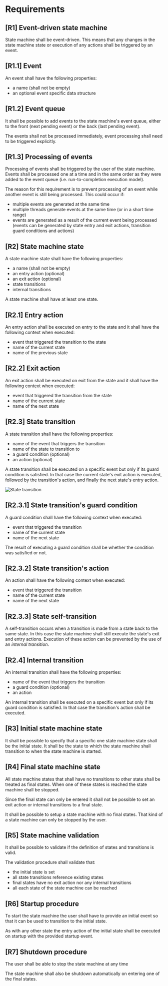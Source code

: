 # Requirements


## [R1] Event-driven state machine

State machine shall be event-driven. This means that any changes in the state machine state or
execution of any actions shall be triggered by an event.


## [R1.1] Event

An event shall have the following properties:

* a name (shall not be empty)
* an optional event specific data structure


## [R1.2] Event queue

It shall be possible to add events to the state machine's event queue, either to the front (next
pending event) or the back (last pending event).

The events shall not be processed immediately, event processing shall need to be triggered
explicitly.


## [R1.3] Processing of events

Processing of events shall be triggered by the user of the state machine. Events shall be processed
one at a time and in the same order as they were added to the event queue (i.e. run-to-completion
execution model).

The reason for this requirement is to prevent processing of an event while another event is still
being processed. This could occur if:

* multiple events are generated at the same time
* multiple threads generate events at the same time (or in a short time range)
* events are generated as a result of the current event being processed (events can be generated by
  state entry and exit actions, transition guard conditions and actions)


## [R2] State machine state

A state machine state shall have the following properties:

* a name (shall not be empty)
* an entry action (optional)
* an exit action (optional)
* state transitions
* internal transitions

A state machine shall have at least one state.


## [R2.1] Entry action

An entry action shall be executed on entry to the state and it shall have the following context when
executed:

* event that triggered the transition to the state
* name of the current state
* name of the previous state


## [R2.2] Exit action

An exit action shall be executed on exit from the state and it shall have the following context when
executed:

* event that triggered the transition from the state
* name of the current state
* name of the next state


## [R2.3] State transition

A state transition shall have the following properties:

* name of the event that triggers the transition
* name of the state to transition to
* a guard condition (optional)
* an action (optional)

A state transition shall be executed on a specific event but only if its guard condition is
satisfied. In that case the current state's exit action is executed, followed by the transition's
action, and finally the next state's entry action.

![State transition](Diagrams/FlowCharts/StateTransition.svg "State transition")


## [R2.3.1] State transition's guard condition

A guard condition shall have the following context when executed:

* event that triggered the transition
* name of the current state
* name of the next state

The result of executing a guard condition shall be whether the condition was satisfied or not.


## [R2.3.2] State transition's action

An action shall have the following context when executed:

* event that triggered the transition
* name of the current state
* name of the next state


## [R2.3.3] State self-transition

A self-transition occurs when a transition is made from a state back to the same state. In this case
the state machine shall still execute the state's exit and entry actions. Execution of these action
can be prevented by the use of an *internal transition*.


## [R2.4] Internal transition

An internal transition shall have the following properties:

* name of the event that triggers the transition
* a guard condition (optional)
* an action

An internal transition shall be executed on a specific event but only if its guard condition is
satisfied. In that case the transition's action shall be executed.


## [R3] Initial state machine state

It shall be possible to specify that a specific one state machine state shall be the initial state.
It shall be the state to which the state machine shall transition to when the state machine is
started.


## [R4] Final state machine state

All state machine states that shall have no transitions to other state shall be treated as final
states. When one of these states is reached the state machine shall be stopped.

Since the final state can only be entered it shall not be possible to set an exit action or internal
transitions to a final state.

It shall be possible to setup a state machine with no final states. That kind of a state machine can
only be stopped by the user.


## [R5] State machine validation

It shall be possible to validate if the definition of states and transitions is valid.

The validation procedure shall validate that:

* the initial state is set
* all state transitions reference existing states
* final states have no exit action nor any internal transitions
* all each state of the state machine can be reached


## [R6] Startup procedure

To start the state machine the user shall have to provide an initial event so that it can be used to
transition to the initial state.

As with any other state the entry action of the initial state shall be executed on startup with the
provided startup event.


## [R7] Shutdown procedure

The user shall be able to stop the state machine at any time

The state machine shall also be shutdown automatically on entering one of the final states.
